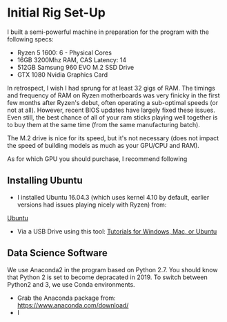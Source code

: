 # Initial Rig Set-Up

I built a semi-powerful machine in preparation for the program with the following specs:

* Ryzen 5 1600: 6 - Physical Cores
* 16GB 3200Mhz RAM, CAS Latency: 14
* 512GB Samsung 960 EVO M.2 SSD Drive
* GTX 1080 Nvidia Graphics Card

In retrospect, I wish I had sprung for at least 32 gigs of RAM.  The timings and frequency of RAM on Ryzen motherboards was very finicky in the first few months after Ryzen's debut, often operating a sub-optimal speeds (or not at all). However, recent BIOS updates have largely fixed these issues.  Even still, the best chance of all of your ram sticks playing well together is to buy them at the same time (from the same manufacturing batch).

The M.2 drive is nice for its speed, but it's not necessary (does not impact the speed of building models as much as your GPU/CPU and RAM).

As for which GPU you should purchase, I recommend following

## Installing Ubuntu

* I installed Ubuntu 16.04.3 (which uses kernel 4.10 by default, earlier versions had issues playing nicely with Ryzen) from:

[Ubuntu](https://www.ubuntu.com/download/desktop)

* Via a USB Drive using this tool:
[Tutorials for Windows, Mac, or Ubuntu](https://tutorials.ubuntu.com/tutorial/tutorial-create-a-usb-stick-on-windows)

## Data Science Software

We use Anaconda2 in the program based on Python 2.7.  You should know that Python 2 is set to become depracated in 2019.  To switch between Python2 and 3, we use Conda environments.

* Grab the Anaconda package from: https://www.anaconda.com/download/
* I
